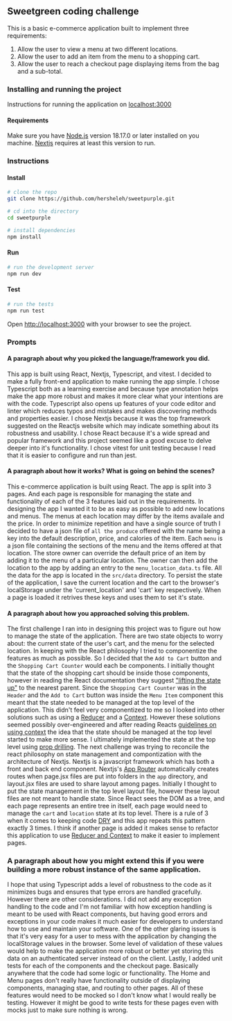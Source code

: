 ## Sweetgreen coding challenge
This is a basic e-commerce application built to implement three requirements:
1. Allow the user to view a menu at two different locations.
2. Allow the user to add an item from the menu to a shopping cart.
3. Allow the user to reach a checkout page displaying items from the bag and a sub-total.

### Installing and running the project
Instructions for running the application on [localhost:3000](http://localhost:3000)
#### Requirements
Make sure you have [Node.js](https://nodejs.org/en) version 18.17.0 or later installed on you machine. [Nextjs](https://nextjs.org) requires at least this version to run.
### Instructions

#### Install
```bash
# clone the repo
git clone https://github.com/hersheleh/sweetpurple.git

# cd into the directory
cd sweetpurple

# install dependencies
npm install
```
#### Run
```bash
# run the development server
npm run dev
```
#### Test
```bash
# run the tests
npm run test
```

Open [http://localhost:3000](http://localhost:3000) with your browser to see the project.

### Prompts

#### A paragraph about why you picked the language/framework you did.
This app is built using React, Nextjs, Typescript, and vitest. I decided to make a fully front-end application to make running the app simple. I chose Typescript both as a learning exercise and because type annotation helps make the app more robust and makes it more clear what your intentions are with the code. Typescript also opens up features of your code editor and linter which reduces typos and mistakes and makes discovering methods and properties easier. I chose Nextjs because it was the top framework suggested on the Reactjs website which may indicate something about its robustness and usability. I chose React because it's a wide spread and popular framework and this project seemed like a good excuse to delve deeper into it's functionality. I chose vitest for unit testing because I read that it is easier to configure and run than jest.

#### A paragraph about how it works? What is going on behind the scenes?

This e-commerce application is built using React. The app is split into 3 pages. And each page is responsible for managing the state and functionality of each of the 3 features laid out in the requirements. In designing the app I wanted it to be as easy as possible to add new locations and menus. The menus at each location may differ by the items availale and the price. In order to minimize repetition and have a single source of truth I decided to have a json file of `all the produce` offered with the name being a key into the default description, price, and calories of the item. Each `menu` is a json file containing the sections of the menu and the items offered at that location. The store owner can override the default price of an item by adding it to the menu of a particular location. The owner can then add the location to the app by adding an entry to the `menu_location_data.ts` file. All the data for the app is located in the `src/data` directory. To persist the state of the application, I save the current location and the cart to the browser's localStorage under the 'current_location' and 'cart' key respectively. When a page is loaded it retrives these keys and uses them to set it's state.

#### A paragraph about how you approached solving this problem.

The first challenge I ran into in designing this project was to figure out how to manage the state of the application. There are two state objects to worry about: the current state of the user's cart, and the menu for the selected location. In keeping with the React philosophy I tried to componentize the features as much as possible. So I decided that the `Add to Cart` button and the `Shopping Cart Counter` would each be components. I initially thought that the state of the shopping cart should be inside those components, however in reading the React documentation they suggest ["lifting the state up"](https://react.dev/learn/sharing-state-between-components#lifting-state-up-by-example) to the nearest parent. Since the `Shopping Cart Counter` was in the `Header` and the `Add to Cart` button was inside the `Menu Item` component this meant that the state needed to be managed at the top level of the application. This didn't feel very componentized to me so I looked into other solutions such as using a [Reducer](https://react.dev/learn/extracting-state-logic-into-a-reducer) and a [Context](context). However these solutions seemed possibly over-engineered and after reading Reacts [guidelines on using context](https://react.dev/learn/passing-data-deeply-with-context#before-you-use-context) the idea that the state should be managed at the top level started to make more sense. I ultimately implemented the state at the top level using [prop drilling](https://react.dev/learn/passing-data-deeply-with-context#the-problem-with-passing-props). The next challenge was trying to reconcile the react philosophy on state management and compontization with the architecture of Nextjs. Nextjs is a javascript framework which has both a front and back end component. Nextjs's [App Router](https://nextjs.org/docs/app/building-your-application/routing) automatically creates routes when page.jsx files are put into folders in the `app` directory, and layout.jsx files are used to share layout among pages. Initially I thought to put the state management in the top level layout file, however these layout files are not meant to handle state. Since React sees the DOM as a tree, and each page represents an entire tree in itself, each page would need to manage the `cart` and `location` state at its top level. There is a rule of 3 when it comes to keeping code [DRY](https://en.wikipedia.org/wiki/Don't_repeat_yourself) and this app repeats this pattern exactly 3 times. I think if another page is added it makes sense to refactor this application to use [Reducer and Context](https://react.dev/learn/scaling-up-with-reducer-and-context) to make it easier to implement pages.

### A paragraph about how you might extend this if you were building a more robust instance of the same application.

I hope that using Typescript adds a level of robustness to the code as it minimizes bugs and ensures that type errors are handled gracefully. However there are other considerations. I did not add any exception handling to the code and I'm not familiar with how exception handling is meant to be used with React components, but having good errors and exceptions in your code makes it much easier for developers to understand how to use and maintain your software. One of the other glaring issues is that it's very easy for a user to mess with the application by changing the localStorage values in the browser. Some level of validation of these values would help to make the application more robust or better yet storing this data on an authenticated server instead of on the client. Lastly, I added unit tests for each of the components and the checkout page. Basically anywhere that the code had some logic or functionality. The Home and Menu pages don't really have functionality outside of displaying components, managing stae, and routing to other pages. All of these features would need to be mocked so I don't know what I would really be testing. However it might be good to write tests for these pages even with mocks just to make sure nothing is wrong.
